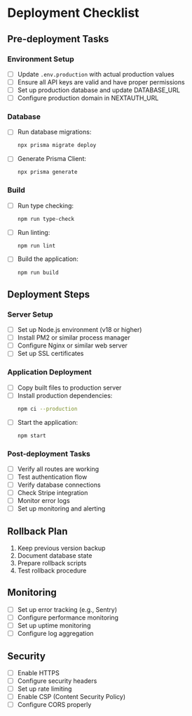 # Deployment Checklist

## Pre-deployment Tasks

### Environment Setup
- [ ] Update `.env.production` with actual production values
- [ ] Ensure all API keys are valid and have proper permissions
- [ ] Set up production database and update DATABASE_URL
- [ ] Configure production domain in NEXTAUTH_URL

### Database
- [ ] Run database migrations:
  ```bash
  npx prisma migrate deploy
  ```
- [ ] Generate Prisma Client:
  ```bash
  npx prisma generate
  ```

### Build
- [ ] Run type checking:
  ```bash
  npm run type-check
  ```
- [ ] Run linting:
  ```bash
  npm run lint
  ```
- [ ] Build the application:
  ```bash
  npm run build
  ```

## Deployment Steps

### Server Setup
- [ ] Set up Node.js environment (v18 or higher)
- [ ] Install PM2 or similar process manager
- [ ] Configure Nginx or similar web server
- [ ] Set up SSL certificates

### Application Deployment
- [ ] Copy built files to production server
- [ ] Install production dependencies:
  ```bash
  npm ci --production
  ```
- [ ] Start the application:
  ```bash
  npm start
  ```

### Post-deployment Tasks
- [ ] Verify all routes are working
- [ ] Test authentication flow
- [ ] Verify database connections
- [ ] Check Stripe integration
- [ ] Monitor error logs
- [ ] Set up monitoring and alerting

## Rollback Plan
1. Keep previous version backup
2. Document database state
3. Prepare rollback scripts
4. Test rollback procedure

## Monitoring
- [ ] Set up error tracking (e.g., Sentry)
- [ ] Configure performance monitoring
- [ ] Set up uptime monitoring
- [ ] Configure log aggregation

## Security
- [ ] Enable HTTPS
- [ ] Configure security headers
- [ ] Set up rate limiting
- [ ] Enable CSP (Content Security Policy)
- [ ] Configure CORS properly 